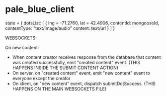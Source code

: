 # pale_blue_client


state = {
	dotsList: [
		{
    	lng = -71.2760,
    	lat = 42.4906,
    	contentId: mongooseId,
			contentType: "text/image/audio"
			content: text/url
		}
	]
}

WEBSOCKETS:

On new content:

- When content creator receives response from the database that content was created successfully, emit "created content" event.
	(THIS HAPPENS INSIDE THE SUBMIT CONTENT ACTION)
- On server, on "created content" event, emit "new content" event to everyone except the creator
- On client, on "new content" event, dispatch submitDotSuccess.
	(THIS HAPPENS ON THE MAIN WEBSOCKETS FILE)